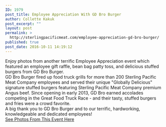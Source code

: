 ```yaml
---
ID: 1979
post_title: Employee Appreciation With GD Bro Burger
author: Collette Kakuk
post_excerpt: ""
layout: post
permalink: >
  http://sterlingpacificmeat.com/employee-appreciation-gd-bro-burger/
published: true
post_date: 2016-10-11 14:19:12
---
```

<div>
<div>Enjoy photos from another terrific Employee Appreciation event which featured an employee gift raffle, bean bag patty toss, and delicious stuffed burgers from GD Bro Burger.</div>
<div></div>
<div>GD Bro Burger fired up food truck grills for more than 200 Sterling Pacific Meat Company employees and served their unique "Globally Delicious" signature stuffed burgers featuring Sterling Pacific Meat Company premium Angus beef. Since opening in early 2013, GD Bro earned accolades competing in the Great Food Truck Race - and their tasty, stuffed burgers and fries were a crowd favorite.</div>
<div></div>
<div>A big thank you to GD Bro Burger and to our terrific, hardworking, knowledgeable and dedicated employees!</div>
</div>
<div></div>
<div><a href="https://www.flickr.com/photos/142180874@N04/sets/72157670005912773/" target="_blank" rel="noopener">See Photos From This Event Here</a></div>